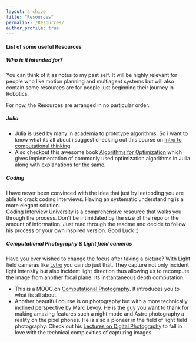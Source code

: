 ```yaml
---
layout: archive
title: "Resources"
permalink: /Resources/
author_profile: true
---
```

#### List of some useful Resources

##### Who is it intended for?
You can think of it as notes to my past self. It will be highly relevant for people who like motion planning and multiagent systems but will also contain some resources are for people just beginning their journey in Robotics.

For now, the Resources are arranged in no particular order.

##### Julia 
* Julia is used by many in academia to prototype algorithms. So i want to know what its all about i suggest checking out this course on [Intro to computational thinking](https://computationalthinking.mit.edu/Spring21/).  
* Also checkout this awesome book [Algorithms for Optimization](https://algorithmsbook.com/optimization) which gives implementation of commonly used optimization algorithms in Julia along with explanations for the same.

##### Coding
I have never been convinced with the idea that just by leetcoding you are able to crack coding interviews. Having an systematic understanding is a more elegant solution.   
[Coding Interview University](https://github.com/jwasham/coding-interview-university) is a comprehensive resource that walks you through the process. Don't be intimidated by the size of the repo or the amount of information. Just read through the readme and decide to follow his process or your own inspired version. Good Luck :) 

##### Computational Photography & Light field cameras
Have you ever wished to change the focus after taking a picture? With Light field cameras like [Lytro]( https://en.wikipedia.org/wiki/Lytro)  you can do just that. They capture not only incident light intensity but also incident light direction thus allowing us to recompute the image from another focal plane. Its instantaneous depth computation.
* This is a  MOOC on [Computational Photography]( https://www.udacity.com/course/computational-photography--ud955). It introduces you to what its all about.   
* Another beautiful course is on photography but with a more technically inclined perspective by Marc Levoy. He is the guy you want to thank for making amazing features such a night mode and Astro photography a reality on the pixel phones. He is also a pioneer in the field of light field photography. Check out his [Lectures on Digital Photography](https://sites.google.com/site/marclevoylectures/home) to fall in love with the technical complexities of capturing images.